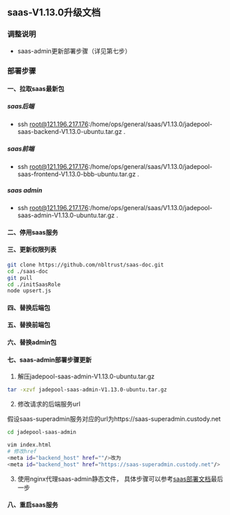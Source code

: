 ## saas-V1.13.0升级文档
### 调整说明
- saas-admin更新部署步骤（详见第七步）
### 部署步骤
#### 一、拉取saas最新包
##### saas后端
- ssh root@121.196.217.176:/home/ops/general/saas/V1.13.0/jadepool-saas-backend-V1.13.0-ubuntu.tar.gz .
##### saas前端
- ssh root@121.196.217.176:/home/ops/general/saas/V1.13.0/jadepool-saas-frontend-V1.13.0-bbb-ubuntu.tar.gz .
##### saas admin
- ssh root@121.196.217.176:/home/ops/general/saas/V1.13.0/jadepool-saas-admin-V1.13.0-ubuntu.tar.gz .
#### 二、停用saas服务
#### 三、更新权限列表
```bash
git clone https://github.com/nbltrust/saas-doc.git
cd ./saas-doc
git pull
cd ./initSaasRole
node upsert.js
```
#### 四、替换后端包
#### 五、替换前端包
#### 六、替换admin包
#### 七、saas-admin部署步骤更新
1. 解压jadepool-saas-admin-V1.13.0-ubuntu.tar.gz
```bash
tar -xzvf jadepool-saas-admin-V1.13.0-ubuntu.tar.gz
```
2. 修改请求的后端服务url

假设saas-superadmin服务对应的url为https://saas-superadmin.custody.net
```bash
cd jadepool-saas-admin

vim index.html
# 修改href
<meta id="backend_host" href=""/>改为
<meta id="backend_host" href="https://saas-superadmin.custody.net"/>
```

3. 使用nginx代理saas-admin静态文件， 具体步骤可以参考[saas部署文档](https://github.com/nbltrust/saas-doc/blob/master/Chinese/saas%E9%83%A8%E7%BD%B2%E6%96%87%E6%A1%A3.md)最后一步
#### 八、重启saas服务

